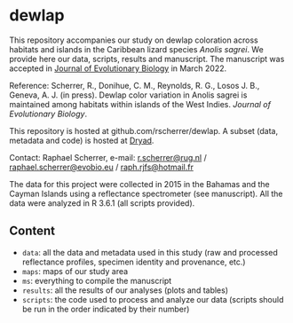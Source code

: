 # dewlap

This repository accompanies our study on dewlap coloration across habitats and islands in the Caribbean lizard species *Anolis sagrei*. We provide here our data, scripts, results and manuscript. The manuscript was accepted in [Journal of Evolutionary Biology](https://onlinelibrary.wiley.com/journal/14209101) in March 2022.

Reference: Scherrer, R., Donihue, C. M., Reynolds, R. G., Losos J. B., Geneva, A. J. (in press). Dewlap color variation in Anolis sagrei is maintained among habitats within islands of the West Indies. _Journal of Evolutionary Biology_.

This repository is hosted at github.com/rscherrer/dewlap. A subset (data, metadata and code) is hosted at [Dryad](https://datadryad.org).

Contact: Raphael Scherrer, e-mail: r.scherrer@rug.nl / raphael.scherrer@evobio.eu / raph.rjfs@hotmail.fr

The data for this project were collected in 2015 in the Bahamas and the Cayman Islands using a reflectance spectrometer (see manuscript). All the data were analyzed in R 3.6.1 (all scripts provided).

## Content

* `data`: all the data and metadata used in this study (raw and processed reflectance profiles, specimen identity and provenance, etc.)
* `maps`: maps of our study area
* `ms`: everything to compile the manuscript
* `results`: all the results of our analyses (plots and tables)
* `scripts`: the code used to process and analyze our data (scripts should be run in the order indicated by their number)
